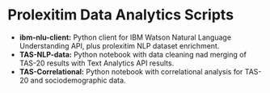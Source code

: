 # Prolexitim Data Analytics Scripts

- **ibm-nlu-client:** Python client for IBM Watson Natural Language Understanding API, plus prolexitim NLP dataset enrichment. 
- **TAS-NLP-data:** Python notebook with data cleaning nad merging of TAS-20 results with Text Analytics API results. 
- **TAS-Correlational:** Python notebook with correlational analysis for TAS-20 and sociodemographic data. 


